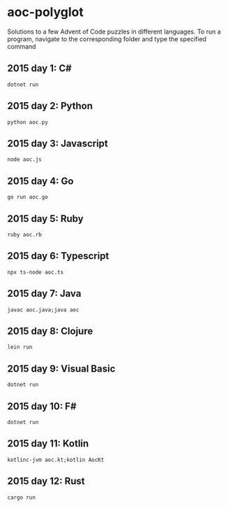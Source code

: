 # aoc-polyglot

Solutions to a few Advent of Code puzzles in different languages. To run a program, navigate to the corresponding folder and type the specified command

## 2015 day 1: C#

```
dotnet run
```

## 2015 day 2: Python

```
python aoc.py
```

## 2015 day 3: Javascript

```
node aoc.js
```

## 2015 day 4: Go

```
go run aoc.go
```

## 2015 day 5: Ruby

```
ruby aoc.rb
```

## 2015 day 6: Typescript

```
npx ts-node aoc.ts
```

## 2015 day 7: Java

```
javac aoc.java;java aoc
```

## 2015 day 8: Clojure

```
lein run
```

## 2015 day 9: Visual Basic

```
dotnet run
```

## 2015 day 10: F#

```
dotnet run
```

## 2015 day 11: Kotlin

```
kotlinc-jvm aoc.kt;kotlin AocKt
```

## 2015 day 12: Rust

```
cargo run
```
